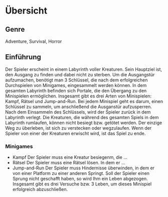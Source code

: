 # Übersicht

## Genre
Adventure, Survival, Horror

## Einführung
Der Spieler erscheint in einem Labyrinth voller Kreaturen. Sein Hauptziel ist, den Ausgang zu finden und dabei nicht zu sterben. Um die Ausgangstür aufzumachen, benötigt man 3 Schlüssel, die nach dem erfolgreichen Durchspielen von Minigames, eingesammelt werden können. In dem gesamten Labyrinth befinden sich Portale, die den Übergang zu den Minispielen ermöglichen. Insgesamt gibt es drei Arten von Minispielen: Kampf, Rätsel und Jump-and-Run. Bei jedem Minispiel geht es darum, einen Schlüssel zu sammeln, um anschließend die Ausganstür aufzusperren. Nach dem Einsammeln des Schlüssels, wird der Spieler zurück in dem Labyrinth verlegt. Die Kreaturen, die während des gesamten Spiels in dem Labyrinth rumlaufen, können nicht besiegt bzw. getötet werden. Der einzige Weg zu überleben, ist sich zu verstecken oder wegzulaufen. Wenn der Spieler von einer der Kreaturen erwischt wird, ist das Spiel zu ende.

### Minigames
* Kampf
Der Spieler muss eine Kreatur besiegenm, die ...
* Rätsel
Der Spieler muss eine Rätsel lösen. In dem er ...
* Jump-and-Run
Der Spieler muss Hindernisse überwinden, in dem er von einer Platform zu einer anderen Springt. Soll der Spieler einen Sprung nicht geschafft haben, so wird Ihm ein Leben abgezogen. Insgesamt gibt es drei Versuche bzw. 3 Leben, um dieses Minispiel erfolgreich abzuschließen.